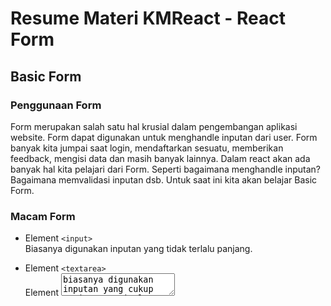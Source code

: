 # Resume Materi KMReact - React Form
## Basic Form
### Penggunaan Form
Form merupakan salah satu hal krusial dalam pengembangan aplikasi website. Form dapat digunakan untuk menghandle inputan dari user. Form banyak kita jumpai saat login, mendaftarkan sesuatu, memberikan feedback, mengisi data dan masih banyak lainnya. Dalam react akan ada banyak hal kita pelajari dari Form. Seperti bagaimana menghandle inputan? Bagaimana memvalidasi inputan dsb. Untuk saat ini kita akan belajar Basic Form.

### Macam Form
- Element `<input>`
<br> Biasanya digunakan inputan yang tidak terlalu panjang.

- Element `<textarea>`
<br> Element <textarea> biasanya digunakan inputan yang cukup panjang. Semisal deskripsi.
  
- Element `<select>`
<br> Element <select> biasanya digunakan untuk inputan yang pilihannya sudah ditentukan.

- Radio Button
<br> Radio button merupakan salah satu type di elemen <input>. Kita hanya bisa memilih 1 pilihan menggunakan radio button.

- Checkbox
<br> Checkbox merupakan salah satu type di elemen <input>. Kita bisa memilih lebih dari 1 pilihan menggunakan checkbox.

- Type elemen input lainnya
<br> Selain yang sudah disebutkan, masih banyak lagi type elemen input lainnya :
  - text (default)
  - image
  - submit
  - button
  - month
  - tel
  - color
  - number
  - time
  - checkbox
  - password
  - url date
  - radio
  - week
  - datetime-local
  - range
  - email
  - reset
  - file
  - search
  - hidden

<br>

## Controlled Component
### Apa itu Controlled Component?
Kita dapat menggabungkan cara menyimpan dan memperbarui state di HTML dan React dengan menggunakan state pada React. Kemudian Komponen React yang me-render sebuah form juga mengontrol apa yang terjadi dalam form tersebut pada masukan pengguna selanjutnya. Sebuah elemen masukan form yang nilainya dikontrol oleh React melalui cara seperti ini disebut sebagai "controlled component".

### Tag Textarea
Pada HTML, elemen `<textarea>` mendefinisikan teks di dalamnya sebagai elemen anaknya. Di React, `<textarea>` menggunakan atribut value. Dengan cara ini, sebuah form yang menggunakan `<textarea>` dapat ditulis dengan cara yang sangat mirip dengan sebuah form yang menggunakan input satu baris.

### Tag Select
Pada HTML, `<select>` membuat sebuah daftar drop-down. Perhatikan bahwa opsi mula-mula dipilih, karena adanya atribut selected. Di React, alih-alih menggunakan atribut selected, kita menggunakan atribut value di tag select. Hal ini lebih mudah karena hanya perlu diubah di satu tempat saja.

### Handle Banyak Input
Ketika kita membutuhkan penanganan banyak elemen pada controlled component, kita dapat menambahkan atribut name pada setiap elemen dan membiarkan fungsi handler memilih apa yang harus dilakukan berdasarkan nilai dari `event.target.name`.

<br>

## Uncontrolled Component
### Apa Itu Uncontrolled Component?
Uncontrolled component adalah alternatif lain dari controlled component, dimana data form akan ditangani oleh DOM-nya sendiri. Untuk menulis uncontrolled component, alih-alih menulis event handler untuk setiap pembaruan state, kita bisa menggunakan ref untuk mendapatkan nilai form dari DOM. Karena hal ini, terkadang lebih mudah untuk mengintegrasikan kode React dan non-React jika menggunakan uncontrolled component. Ini berarti lebih sedikit kode jika kita menginginkan solusi cepat walau tak rapi. Selain itu pada umumnya kita harus menggunakan controlled component.

### Nilai Default
Pada lifecycle rendering React, atribut value pada elemen form akan menimpa nilai pada DOM. Dengan uncontrolled component, sering kali kita ingin React dapat menentukan nilai awal tetapi pembaruan berikutnya dilakukan secara uncontrolled. Untuk menangani kasus ini, kita bisa menggunakan atribut `defaultValue` alih-alih menggunakan value.

### Tag File Input
Pada HTML, sebuah `<input type="file">` memungkinkan pengguna untuk memilih satu atau beberapa flle dari media penyimpanan mereka untuk diunggah ke server atau dimanipulasi dengan JavaScript lewat File API. Dalam React, sebuah `<input type="file"/>` merupakan uncontrolled component karena nilainya hanya bisa disetel oleh pengguna, bukan oleh kode program.

<br>

## Uncontrolled vs Controlled Component
### Uncontrolled Component
Input yang tidak terkontrol seperti input formulir HTML tradisional. Kita kemudian bisa mendapatkan nilainya menggunakan `ref`. Misalnya, di tombol ditambahkan `onClickhandler`.  Dengan kata lain, kita harus 'menarik' nilai dari field saat kita membutuhkannya. Ini bisa terjadi ketika formulir di submit. Itu adalah cara paling sederhana untuk mengimplementasikan input formulir. Tentu saja ada kasus yang valid untuk menggunakannya dalam form sederhana dan saat belajar React. Namun, uncontrolled input tidak powerful. Jadi selanjutnya kita akan mempelajari controlled input.

### Controlled Component
Sebuah controlled input menerima nilai saat ini sebagai prop, serta callback untuk mengubah nilai tersebut. Kita bisa mengatakan ini adalah cara yang lebih "React way" untuk pendekatan ini yang tidak berarti harus selalu menggunakannya). Tetapi nilai input ini harus ada di state yang disimpan di suatu tempat. Biasanya, komponen yang merender input (alias form component) menyimpannya di state-nya. Tentu saja, itu bisa dalam state komponen lain, atau bahkan di penyimpanan state terpisah (separate state store), seperti Redux. Ini juga berarti bahwa komponen form dapat merespon perubahan input dengan segera, misalnya oleh :

- Umpan balik di tempat, seperti validasi
- Menonaktifkan tombol kecuali semua field memiliki data yang valid
- Mengimplementasi format input tertentu, seperti nomor kartu kredit

Tetapi jika tidak memerlukan semua itu dan menganggap uncontrolled lebih sederhana, lakukanlah.

### Apa yang Membuat Elemen "Controlled"?
Selain input, ada elemen bentuk lain, seperti checkboxes, radios, selects and textareas. Elemen formulir menjadi "controlled" jika kita menetapkan nilainya melalui prop. Namun, masing-masing elemen formulir memiliki prop yang berbeda untuk menetapkan nilai itu.

| Element | Value Property | Change Callback | New value in callback |
| :---: | :---: | :---: | :---: |
| `<input type="text" />` | value="string" | onChange | event.target.value |
| `<input type="checkbox" />` | checked={boolean} | onChange | event.target.checked |
| `<input type="radio" />` | checked={boolean} | on Change | event.target.checked |
| `<textarea />` | value="string" | onChange | event.target.value |
| `<select />` | value="option value" | onChange | event.target.value |

### Kesimpulan
Form controlled dan uncontrolled memiliki kelebihannya sendiri. Kita perlu mengevaluasi situasi kita secara spesifik dan memilih pendekatan apa yang cocok untuk kondisi kita.
Jika formulir sangat sederhana dalam hal umpan balik UI, uncontrolled dengan refs sepenuhnya baik-baik saja. Kita tidak perlu mendengarkan apa yang dikatakan berbagai artikel bahwa uncontrolled itu "buruk". Lagipula kita selalu dapat bermigrasi ke controlled input.

| Fitur | uncontrolled | controlled |
| :---: | :---: | :---: |
| one-time value retrieval | v | v |
| validating on submit | v | v |
| instant field validation | x | v |
| conditionally disabling submit button | x | v |
| enforcing input format | x | v |
| several inputs for one piece of data | x | v |
| dynamic inputs | x | v |

<br>

## Basic Validation
### Kenapa Perlu Divalidasi?
Pada dasarnya, ada 3 alasan mengapa validasi form diperlukan:
- Mencari input data yang benar dan sesuai format. Sebuah web/aplikasi tidak dapat berjalan dengan benar, jika data yang diolah tidak sesuai dengan kebutuhan aplikasi
- Melindungi akun pengguna. Misalnya, membuat pengguna untuk memasukkan data password yang aman
- Melindungi sistem/aplikasi. Validasi form yang kuat dapat meminimalisir perilaku pengguna yang ingin meretas sistem/aplikasi

### Tipe Validasi Data Formulir
- Client-side validation
<br> Validasi yang dilakukan pada sisi klien (browser). Validasi ini dilakukan agar data input sesuai dengan kebutuhan form, sebelum data form dikirimkan ke server. Kelebihan validasi sisi klien ialah user-friendly, karena jika terjadi kesalahan pengguna akan langsung diberitahu. Pengguna tidak harus menunggu respon dari server untuk mengetahui hasil validasi. Validasi sisi klien, terbagi atas dua bagian :
  - Built-in form validation, yaitu menggunakan fitur validasi langsung dari HTML5. Biasanya, validasi ini tidak membutuhkan Javascript dan memiliki performa yang lebih baik. Tapi tidak dapat dikostumisasi. Kadang pesan errornya cukup 'kaku'. Contohnya: required, minlength, maxlength, min, max, type, dan pattern.
  - Menggunakan Javascript. Ini membuat validasi form dapat dikostumisasi. Tetapi kita perlu membuatnya sendiri.

- Server-side validation
<br> Validasi yang dilakukan pada sisi server. Sisi server bertugas untuk memvalidasi data kembali, sebelum disimpan di database. Jika ditemukan kesalahan, maka response akan dikirim kembali ke client berupa koreksi atas kesalahan yang dibuat oleh pengguna. Berbeda dengan validasi sisi klien, validasi ini tidak user-friendly Karena, koreksi kesalahan akan dikirimkan, setelah form disubmit.

### Built-in Form Validation
- required
<br> required digunakan untuk menentukan field form perlu diisi sebelum formulir dapat dikirimkan.

- minlength dan maxlength
<br> minlength dan maxlength digunakan untuk menentukan jumlah karakter minimal dan maksimal yang bisa dimasukkan. Jika kurang dari minlength akan muncul pemberitahuan, dan tidak bisa melebihi maxlength.

- min dan max
<br> min dan max digunakan untuk menentukan nilai minimum dan maksimum angka yang bisa dimasukkan.

- type
<br> type digunakan untuk menentukan apakah data berupa angka, email, atau type yang lainnya.

- pattern
<br> pattern digunakan untuk menentukan regular expression (regex) yang mendefinisikan pola data yang boleh dimasukkan.

### Menggunakan Javascript
Validasi dengan Javascript dapat dilakukan ketika :
- Ketika ada perubahan di form. Ketika ada perubahan, akan mentrigger event onChange. Real-time berdasarkan perubahan data, namun fungsi validasi akan terus dipanggil selama ada perubahan. Bisa dikombinasikan dengan disable button.
- Ketika menekan tombol submit. Ketika menekan tombol submit, akan mentrigger event on Submit. Kelebihannya validasi cukup sekali, namun tidak akan real-time memvalidasi form.
